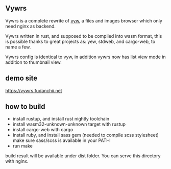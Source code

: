 Vywrs
---

Vywrs is a complete rewrite of [vyw](https://github.com/fudanchii/vyw), a files and images browser which only need nginx as backend.

Vywrs written in rust, and supposed to be compiled into wasm format, this is possible thanks to great projects as: yew, stdweb, and cargo-web, to name a few.

Vywrs config is identical to vyw, in addition vywrs now has list view mode in addition to thumbnail view.

demo site
---

https://vywrs.fudanchii.net

how to build
---

- install rustup, and install rust nightly toolchain
- install wasm32-unknown-unknown target with rustup
- install cargo-web with cargo
- install ruby, and install sass gem (needed to compile scss stylesheet)
  make sure sass/scss is available in your PATH
- run make

build result will be available under dist folder. You can serve this directory with nginx.

